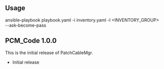 ## Usage

ansible-playbook playbook.yaml -i inventory.yaml -l <INVENTORY_GROUP> --ask-become-pass

## PCM_Code 1.0.0

This is the initial release of PatchCableMgr.

- Initial release
